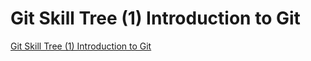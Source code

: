 # Git Skill Tree (1) Introduction to Git
[Git Skill Tree (1) Introduction to Git](https://aiwithcloud.com/2022/09/19/git_skill_tree_1_introduction_to_git/)
